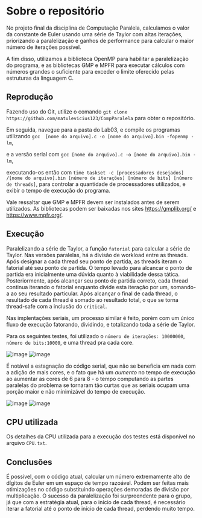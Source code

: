 # Sobre o repositório

No projeto final da disciplina de Computação Paralela, calculamos o valor da constante de Euler usando uma série de Taylor com altas iterações, priorizando a paralelização e ganhos de performance para calcular o maior número de iterações possível.


A fim disso, utilizamos a biblioteca OpenMP para habilitar a paralelização do programa, e as bibliotecas GMP e MPFR para executar cálculos com números grandes o suficiente para exceder o limite oferecido pelas estruturas da linguagem C.
## Reprodução

Fazendo uso do Git, utilize o comando `git clone https://github.com/matulevicius123/CompParalela` para obter o repositório. 

Em seguida, navegue para a pasta do Lab03, e compile os programas utilizando `gcc  [nome do arquivo].c -o [nome do arquivo].bin -fopenmp -lm`, 

e a versão serial com `gcc [nome do arquivo].c -o [nome do arquivo].bin -lm`, 

executando-os então com `time taskset -c [processadores desejados] /[nome do arquivo].bin [número de iterações] [número de bits] [número de threads]`, para controlar a quantidade de processadores utilizados, e exibir o tempo de execução do programa.

Vale ressaltar que GMP e MPFR devem ser instalados antes de serem utilizados. As bibliotecas podem ser baixadas nos sites https://gmplib.org/ e https://www.mpfr.org/.

## Execução

Paralelizando a série de Taylor, a função `fatorial` para calcular a série de Taylor. Nas versões paralelas, há a divisão de workload entre as threads. Após designar a cada thread seu ponto de partida, as threads iteram o fatorial até seu ponto de partida. O tempo levado para alcancar o ponto de partida era inicialmente uma dúvida quanto à viabilidade dessa tática. Posteriormente, após alcançar seu ponto de partida correto, cada thread continua iterando o fatorial enquanto divide esta iteração por um, somando-a ao seu resultado particular. Após alcançar o final de cada thread, o resultado de cada thread é somado ao resultado total, o que se torna thread-safe com a inclusão do `critical`.

Nas implentações seriais, um processo similar é feito, porém com um único fluxo de execução fatorando, dividindo, e totalizando toda a série de Taylor.

Para os seguintes testes, foi utilizado o `número de iterações: 10000000`, `número de bits:10000`, e uma thread pra cada core. 

![image](https://github.com/matulevicius123/CompParalela/assets/142500460/e02af168-23c7-451a-9d24-08fab2b69b67)
![image](https://github.com/matulevicius123/CompParalela/assets/142500460/be9a741f-4ede-46e7-8a01-fba80f0c00f3)


É notável a estagnação do código serial, que não se beneficia em nada com a adição de mais cores, e o fato que há um _aumento_ no tempo de execução ao aumentar as cores de 6 para 8 - o tempo computando as partes paralelas do problema se tornaram tão curtas que as seriais ocupam uma porção maior e não minimizável do tempo de execução.

![image](https://github.com/matulevicius123/CompParalela/assets/142500460/a5816478-8686-4d30-a26a-6b56f86c30f5)
![image](https://github.com/matulevicius123/CompParalela/assets/142500460/cefff0ed-d18a-42b7-b3b5-e78ca75ee816)


## CPU utilizada

Os detalhes da CPU utilizada para a execução dos testes está disponível no arquivo `CPU.txt`.

## Conclusões

É possível, com o código atual, calcular um número extremamente alto de dígitos de Euler em um espaço de tempo razoável. Podem ser feitas mais otimizações no código substituindo operações demoradas de divisão por multiplicação.
O sucesso da paralelização foi surpreendente para o grupo, já que com a estratégia atual, para o início de cada thread, é necessário iterar a fatorial até o ponto de início de cada thread, perdendo muito tempo.
